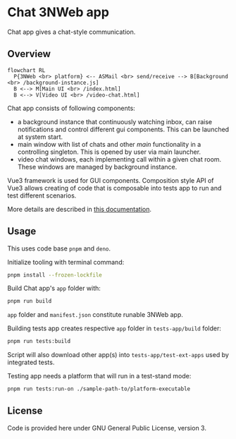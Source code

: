 # Chat 3NWeb app

Chat app gives a chat-style communication.


## Overview

```mermaid
flowchart RL
  P{3NWeb <br> platform} <-- ASMail <br> send/receive --> B[Background <br> /background-instance.js]
  B <--> M[Main UI <br> /index.html]
  B <--> V[Video UI <br> /video-chat.html]
```

Chat app consists of following components:
- a background instance that continuously watching inbox, can raise notifications and control different gui components. This can be launched at system start.
- main window with list of chats and other *main* functionality in a controlling singleton. This is opened by user via main launcher.
- video chat windows, each implementing call within a given chat room. These windows are managed by background instance.

Vue3 framework is used for GUI components. Composition style API of Vue3 allows creating of code that is composable into tests app to run and test different scenarios.

More details are described in [this documentation](./doc/README.md).


## Usage

This uses code base `pnpm` and `deno`.

Initialize tooling with terminal command:
```bash
pnpm install --frozen-lockfile
```

Build Chat app's `app` folder with:
```bash
pnpm run build
```
`app` folder and `manifest.json` constitute runable 3NWeb app.

Building tests app creates respective `app` folder in `tests-app/build` folder:
```bash
pnpm run tests:build
```
Script will also download other app(s) into `tests-app/test-ext-apps` used by integrated tests.

Testing app needs a platform that will run in a test-stand mode:
```bash
pnpm run tests:run-on ./sample-path-to/platform-executable
```


## License

Code is provided here under GNU General Public License, version 3.
